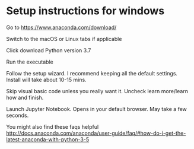 # Setup instructions for windows

Go to https://www.anaconda.com/download/

Switch to the macOS or Linux tabs if applicable

Click download Python version 3.7

Run the executable

Follow the setup wizard. I recommend keeping all the default settings. Install will take about 10-15 mins.

Skip visual basic code unless you really want it. Uncheck learn more/learn how and finish.

Launch Jupyter Notebook. Opens in your default browser. May take a few seconds.

You might also find these faqs helpful
http://docs.anaconda.com/anaconda/user-guide/faq/#how-do-i-get-the-latest-anaconda-with-python-3-5
